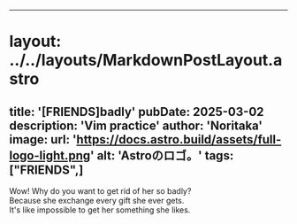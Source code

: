 
---
# layout: ../../layouts/MarkdownPostLayout.astro
title: '[FRIENDS]badly'
pubDate: 2025-03-02
description: 'Vim practice'
author: 'Noritaka'
image:
    url: 'https://docs.astro.build/assets/full-logo-light.png'
    alt: 'Astroのロゴ。'
tags: ["FRIENDS",]
---

Wow! Why do you want to get rid of her so badly?  
Because she exchange every gift she ever gets.  
It's like impossible to get her something she likes.  
